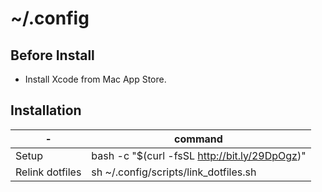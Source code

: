 # ~/.config

## Before Install

- Install Xcode from Mac App Store.

## Installation

| -               | command                                       |
| --------------- | --------------------------------------------- |
| Setup           | bash -c "$(curl -fsSL http://bit.ly/29DpOgz)" |
| Relink dotfiles | sh ~/.config/scripts/link_dotfiles.sh         |



